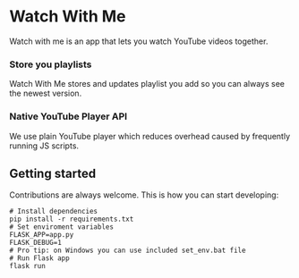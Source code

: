 # Watch With Me
Watch with me is an app that lets you watch YouTube videos together.

### Store you playlists
Watch With Me stores and updates playlist you add so you can always see the newest version.

### Native YouTube Player API
We use plain YouTube player which reduces overhead caused by frequently running JS scripts.

## Getting started
Contributions are always welcome. This is how you can start developing:
```
# Install dependencies
pip install -r requirements.txt
# Set enviroment variables
FLASK_APP=app.py
FLASK_DEBUG=1
# Pro tip: on Windows you can use included set_env.bat file
# Run Flask app
flask run
```
